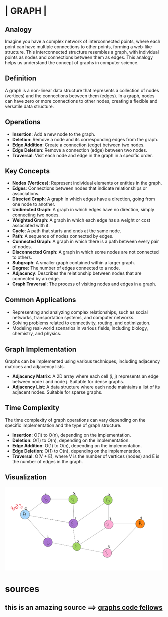# | GRAPH |

## Analogy

Imagine you have a complex network of interconnected points, where each point can have multiple connections to other points, forming a web-like structure. This interconnected structure resembles a graph, with individual points as nodes and connections between them as edges. This analogy helps us understand the concept of graphs in computer science.

## Definition

A graph is a non-linear data structure that represents a collection of nodes (vertices) and the connections between them (edges). In a graph, nodes can have zero or more connections to other nodes, creating a flexible and versatile data structure.

## Operations

- **Insertion**: Add a new node to the graph.
- **Deletion**: Remove a node and its corresponding edges from the graph.
- **Edge Addition**: Create a connection (edge) between two nodes.
- **Edge Deletion**: Remove a connection (edge) between two nodes.
- **Traversal**: Visit each node and edge in the graph in a specific order.

## Key Concepts

- **Nodes (Vertices)**: Represent individual elements or entities in the graph.
- **Edges**: Connections between nodes that indicate relationships or associations.
- **Directed Graph**: A graph in which edges have a direction, going from one node to another.
- **Undirected Graph**: A graph in which edges have no direction, simply connecting two nodes.
- **Weighted Graph**: A graph in which each edge has a weight or cost associated with it.
- **Cycle**: A path that starts and ends at the same node.
- **Path**: A sequence of nodes connected by edges.
- **Connected Graph**: A graph in which there is a path between every pair of nodes.
- **Disconnected Graph**: A graph in which some nodes are not connected to others.
- **Subgraph**: A smaller graph contained within a larger graph.
- **Degree**: The number of edges connected to a node.
- **Adjacency**: Describes the relationship between nodes that are connected by an edge.
- **Graph Traversal**: The process of visiting nodes and edges in a graph.

## Common Applications

- Representing and analyzing complex relationships, such as social networks, transportation systems, and computer networks.
- Solving problems related to connectivity, routing, and optimization.
- Modeling real-world scenarios in various fields, including biology, chemistry, and physics.

## Graph Implementation

Graphs can be implemented using various techniques, including adjacency matrices and adjacency lists.

- **Adjacency Matrix**: A 2D array where each cell (i, j) represents an edge between node i and node j. Suitable for dense graphs.
- **Adjacency List**: A data structure where each node maintains a list of its adjacent nodes. Suitable for sparse graphs.

## Time Complexity

The time complexity of graph operations can vary depending on the specific implementation and the type of graph structure.

- **Insertion**: O(1) to O(n), depending on the implementation.
- **Deletion**: O(1) to O(n), depending on the implementation.
- **Edge Addition**: O(1) to O(n), depending on the implementation.
- **Edge Deletion**: O(1) to O(n), depending on the implementation.
- **Traversal**: O(V + E), where V is the number of vertices (nodes) and E is the number of edges in the graph.

## Visualization

![visualization](./BreadthFirst.png)

# sources

## this is an amazing source ==> [graphs code fellows](https://codefellows.github.io/common_curriculum/data_structures_and_algorithms/Code_401/class-35/resources/graphs.html)
